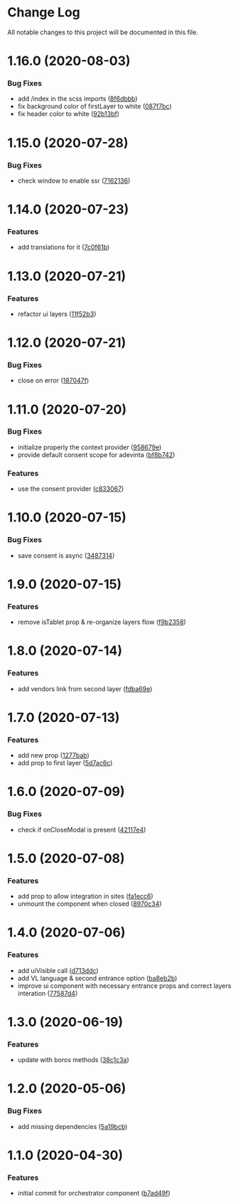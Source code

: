 # Change Log

All notable changes to this project will be documented in this file.

# 1.16.0 (2020-08-03)


### Bug Fixes

* add /index in the scss imports ([8f6dbbb](https://github.com/SUI-Components/schibsted-spain-components/commit/8f6dbbbab48ccf04ae803212bec4f5980dfd9b93))
* fix background color of firstLayer to white ([087f7bc](https://github.com/SUI-Components/schibsted-spain-components/commit/087f7bc135bc512c8d8f3ce70b8149425eecd87c))
* fix header color to white ([92b13bf](https://github.com/SUI-Components/schibsted-spain-components/commit/92b13bfd3f80ffcce8124554be68d8c71e7f4e22))



# 1.15.0 (2020-07-28)


### Bug Fixes

* check window to enable ssr ([7162136](https://github.com/SUI-Components/schibsted-spain-components/commit/7162136e7776b0bae28116ad716b92a172b2adfa))



# 1.14.0 (2020-07-23)


### Features

* add translations for it ([7c0f61b](https://github.com/SUI-Components/schibsted-spain-components/commit/7c0f61bb16ae4476e26561132f9f8bf6137a992a))



# 1.13.0 (2020-07-21)


### Features

* refactor ui layers ([11f52b3](https://github.com/SUI-Components/schibsted-spain-components/commit/11f52b3f3fa10611e72693a166f72222dc2890bd))



# 1.12.0 (2020-07-21)


### Bug Fixes

* close on error ([187047f](https://github.com/SUI-Components/schibsted-spain-components/commit/187047f8167c16da914b5e8a33c5e454a12c1bd5))



# 1.11.0 (2020-07-20)


### Bug Fixes

* initialize properly the context provider ([958679e](https://github.com/SUI-Components/schibsted-spain-components/commit/958679eec8e43724dbced50e544e5278a031afdf))
* provide default consent scope for adevinta ([bf8b742](https://github.com/SUI-Components/schibsted-spain-components/commit/bf8b74230e4ba30bb5f663341772f96b3ca80787))


### Features

* use the consent provider ([c833067](https://github.com/SUI-Components/schibsted-spain-components/commit/c8330678f89813ad1fea668af56edbb57370943d))



# 1.10.0 (2020-07-15)


### Bug Fixes

* save consent is async ([3487314](https://github.com/SUI-Components/schibsted-spain-components/commit/3487314952c6f11f6c4375a08a491931fc6dbd37))



# 1.9.0 (2020-07-15)


### Features

* remove isTablet prop & re-organize layers flow ([f9b2358](https://github.com/SUI-Components/schibsted-spain-components/commit/f9b2358b88aec8e8a68f93844b9cc487409dbc92))



# 1.8.0 (2020-07-14)


### Features

* add vendors link from second layer ([fdba69e](https://github.com/SUI-Components/schibsted-spain-components/commit/fdba69e59e018bc37f1816e63e4bad04f333b293))



# 1.7.0 (2020-07-13)


### Features

* add new prop ([1277bab](https://github.com/SUI-Components/schibsted-spain-components/commit/1277babe509ed36d12f0a964ddf47a8be3c083cc))
* add prop to first layer ([5d7ac6c](https://github.com/SUI-Components/schibsted-spain-components/commit/5d7ac6c5f2f37103d741ea7f61bd05fff9be46bd))



# 1.6.0 (2020-07-09)


### Bug Fixes

* check if onCloseModal is present ([42117e4](https://github.com/SUI-Components/schibsted-spain-components/commit/42117e4a3060aa96ea0c474349f509c7d6857b97))



# 1.5.0 (2020-07-08)


### Features

* add prop to allow integration in sites ([fa1ecc6](https://github.com/SUI-Components/schibsted-spain-components/commit/fa1ecc63fcb6b35d9aef5af1cb723e31f57a0c56))
* unmount the component when closed ([8970c34](https://github.com/SUI-Components/schibsted-spain-components/commit/8970c3490940af46257a751f0dbdc525b652d01b))



# 1.4.0 (2020-07-06)


### Features

* add uiVisible call ([d713ddc](https://github.com/SUI-Components/schibsted-spain-components/commit/d713ddc4122638820db526d8496d4d16ad1389a3))
* add VL language & second entrance option ([ba8eb2b](https://github.com/SUI-Components/schibsted-spain-components/commit/ba8eb2bf97885b95f9c2a02dc3703802f521c6a1))
* improve ui component with necessary entrance  props and correct layers interation ([77587d4](https://github.com/SUI-Components/schibsted-spain-components/commit/77587d4cce0371d6b74055e2be1406e7ec100aca))



# 1.3.0 (2020-06-19)


### Features

* update with boros methods ([38c1c3a](https://github.com/SUI-Components/schibsted-spain-components/commit/38c1c3a87f86e546522d8872eb459ef77eb7b908))



# 1.2.0 (2020-05-06)


### Bug Fixes

* add missing dependencies ([5a19bcb](https://github.com/SUI-Components/schibsted-spain-components/commit/5a19bcb6f0e796285e87117ddb8ab605bc022a8c))



# 1.1.0 (2020-04-30)


### Features

* initial commit for orchestrator component ([b7ad49f](https://github.com/SUI-Components/schibsted-spain-components/commit/b7ad49f50a6996a13b8c96937df14217aaa19633))



